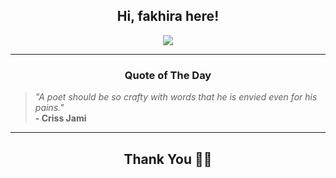 <h2 align="center"> Hi, fakhira here!</h2>

<p align="center">
<a href="https://github.com/fakhiralkda" alt="github streak"><img src="https://dvst-streak.herokuapp.com/?user=fakhiralkda&theme=tokyonight&fire=DD472C"></a>
</p>

<hr>
<h3 align="center">Quote of The Day</h3>
<p align="center">
<blockquote>
<i>"A poet should be so crafty with words that he is envied even for his pains."</i>
<br>
<b>- Criss Jami</b>
</blockquote>
</p>


<hr>
<h2 align="center">Thank You 🙏🏼</h2>
